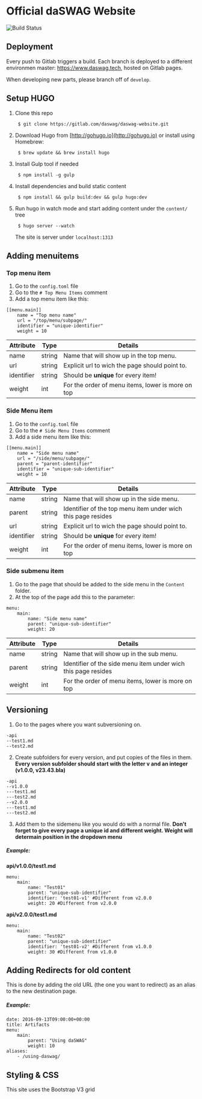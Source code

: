 # Official daSWAG Website

![Build Status](https://gitlab.com/daswag/daswag-website/badges/master/build.svg)

## Deployment

Every push to Gitlab triggers a build. Each branch is deployed to a different environmen master: https://www.daswag.tech, hosted on Gitlab pages. 

When developing new parts, please branch off of `develop`.

## Setup HUGO

1. Clone this repo

        $ git clone https://gitlab.com/daswag/daswag-website.git

2. Download Hugo from [http://gohugo.io](http://gohugo.io) or install using Homebrew:

        $ brew update && brew install hugo

3. Install Gulp tool if needed

        $ npm install -g gulp

4. Install dependencies and build static content

        $ npm install && gulp build:dev && gulp hugo:dev

5. Run hugo in watch mode and start adding content under the `content/` tree

        $ hugo server --watch

    The site is server under `localhost:1313`

## Adding menuitems
### Top menu item
1. Go to the `config.toml` file
2. Go to the `# Top Menu Items` comment
3. Add a top menu item like this:

```
[[menu.main]]
    name = "Top menu name"      
    url = "/top/menu/subpage/"
    identifier = "unique-identifier"
    weight = 10
```
|Attribute  |Type   |Details                                            |
|-----------|-------|-------------------------------------------------- |
|name       |string |Name that will show up in the top menu.            |  
|url        |string |Explicit url to wich the page should point to.     |
|identifier |string |Should be **unique** for every item!               |
|weight     |int    |For the order of menu items, lower is more on top  |

### Side Menu item
1. Go to the `config.toml` file
2. Go to the `# Side Menu Items` comment
3. Add a side menu item like this:

```
[[menu.main]]
    name = "Side menu name"      
    url = "/side/menu/subpage/"
    parent = "parent-identifier"
    identifier = "unique-sub-identifier"
    weight = 10
```
|Attribute  |Type   |Details                                            |
|-----------|-------|-------------------------------------------------- |
|name       |string |Name that will show up in the side menu.           |
|parent     |string |Identifier of the top menu item under wich this page resides|
|url        |string |Explicit url to wich the page should point to.     |
|identifier |string |Should be **unique** for every item!               |
|weight     |int    |For the order of menu items, lower is more on top  |

### Side submenu item
1. Go to the page that should be added to the side menu in the `Content` folder.
2. At the top of the page add this to the parameter:
```
menu:
    main:
        name: "Side menu name"
        parent: "unique-sub-identifier"
        weight: 20
```
|Attribute  |Type   |Details                                            |
|-----------|-------|-------------------------------------------------- |
|name       |string |Name that will show up in the sub menu.           |
|parent     |string |Identifier of the side menu item under wich this page resides|
|weight     |int    |For the order of menu items, lower is more on top  |

## Versioning
1. Go to the pages where you want subversioning on.
```
-api
--test1.md
--test2.md
```
2. Create subfolders for every version, and put copies of the files in them. **Every version subfolder should start with the letter v and an integer (v1.0.0, v23.43.bla)**
```
-api
--v1.0.0
---test1.md
---test2.md
--v2.0.0
---test1.md
---test2.md
```

3. Add them to the sidemenu like you would do with a normal file. **Don't forget to give every page a unique id and different weight. Weight will determain position in the dropdown menu**


##### Example:
**api/v1.0.0/test1.md**
```
menu:
    main:
        name: "Test01"
        parent: "unique-sub-identifier"
        identifier: 'test01-v1' #Different from v2.0.0
        weight: 20 #Different from v2.0.0
```
**api/v2.0.0/test1.md**
```
menu:
    main:
        name: "Test02"
        parent: "unique-sub-identifier"
        identifier: 'test01-v2' #Different from v1.0.0
        weight: 30 #Different from v1.0.0
```

## Adding Redirects for old content

This is done by adding the old URL (the one you want to redirect) as an alias to the new destination page.

##### Example:
```
date: 2016-09-13T09:00:00+00:00
title: Artifacts
menu:
    main:
        parent: "Using daSWAG"
        weight: 10
aliases:
    - /using-daswag/
```

## Styling & CSS

This site uses the Bootstrap V3 grid
